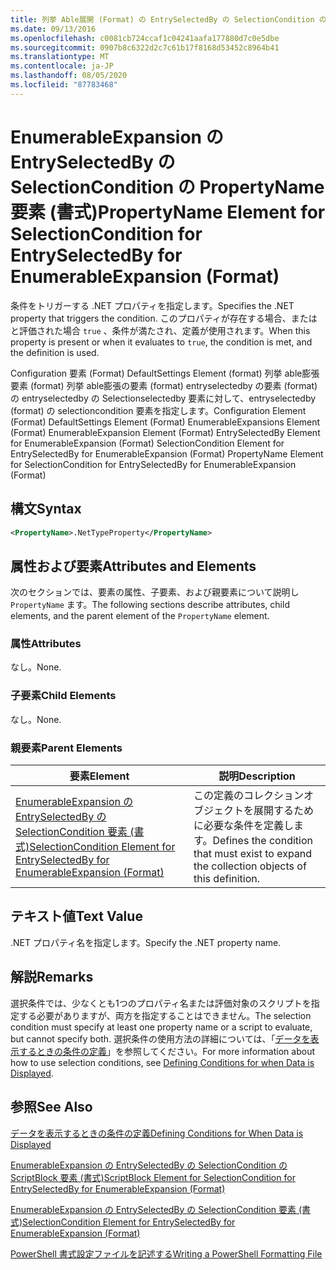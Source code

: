 ```yaml
---
title: 列挙 Able展開 (Format) の EntrySelectedBy の SelectionCondition の PropertyName 要素 |Microsoft Docs
ms.date: 09/13/2016
ms.openlocfilehash: c0081cb724ccaf1c04241aafa177880d7c0e5dbe
ms.sourcegitcommit: 0907b8c6322d2c7c61b17f8168d53452c8964b41
ms.translationtype: MT
ms.contentlocale: ja-JP
ms.lasthandoff: 08/05/2020
ms.locfileid: "87783468"
---
```

# <a name="propertyname-element-for-selectioncondition-for-entryselectedby-for-enumerableexpansion-format"></a><span data-ttu-id="9b378-102">EnumerableExpansion の EntrySelectedBy の SelectionCondition の PropertyName 要素 (書式)</span><span class="sxs-lookup"><span data-stu-id="9b378-102">PropertyName Element for SelectionCondition for EntrySelectedBy for EnumerableExpansion (Format)</span></span>

<span data-ttu-id="9b378-103">条件をトリガーする .NET プロパティを指定します。</span><span class="sxs-lookup"><span data-stu-id="9b378-103">Specifies the .NET property that triggers the condition.</span></span> <span data-ttu-id="9b378-104">このプロパティが存在する場合、またはと評価された場合 `true` 、条件が満たされ、定義が使用されます。</span><span class="sxs-lookup"><span data-stu-id="9b378-104">When this property is present or when it evaluates to `true`, the condition is met, and the definition is used.</span></span>

<span data-ttu-id="9b378-105">Configuration 要素 (Format) DefaultSettings Element (format) 列挙 able膨張要素 (format) 列挙 able膨張の要素 (format) entryselectedby の要素 (format) の entryselectedby の Selectionselectedby 要素に対して、entryselectedby (format) の selectioncondition 要素を指定します。</span><span class="sxs-lookup"><span data-stu-id="9b378-105">Configuration Element (Format) DefaultSettings Element (Format) EnumerableExpansions Element (Format) EnumerableExpansion Element (Format) EntrySelectedBy Element for EnumerableExpansion (Format) SelectionCondition Element for EntrySelectedBy for EnumerableExpansion (Format) PropertyName Element for SelectionCondition for EntrySelectedBy for EnumerableExpansion (Format)</span></span>

## <a name="syntax"></a><span data-ttu-id="9b378-106">構文</span><span class="sxs-lookup"><span data-stu-id="9b378-106">Syntax</span></span>

```xml
<PropertyName>.NetTypeProperty</PropertyName>
```

## <a name="attributes-and-elements"></a><span data-ttu-id="9b378-107">属性および要素</span><span class="sxs-lookup"><span data-stu-id="9b378-107">Attributes and Elements</span></span>

<span data-ttu-id="9b378-108">次のセクションでは、要素の属性、子要素、および親要素について説明し `PropertyName` ます。</span><span class="sxs-lookup"><span data-stu-id="9b378-108">The following sections describe attributes, child elements, and the parent element of the `PropertyName` element.</span></span>

### <a name="attributes"></a><span data-ttu-id="9b378-109">属性</span><span class="sxs-lookup"><span data-stu-id="9b378-109">Attributes</span></span>

<span data-ttu-id="9b378-110">なし。</span><span class="sxs-lookup"><span data-stu-id="9b378-110">None.</span></span>

### <a name="child-elements"></a><span data-ttu-id="9b378-111">子要素</span><span class="sxs-lookup"><span data-stu-id="9b378-111">Child Elements</span></span>

<span data-ttu-id="9b378-112">なし。</span><span class="sxs-lookup"><span data-stu-id="9b378-112">None.</span></span>

### <a name="parent-elements"></a><span data-ttu-id="9b378-113">親要素</span><span class="sxs-lookup"><span data-stu-id="9b378-113">Parent Elements</span></span>

|<span data-ttu-id="9b378-114">要素</span><span class="sxs-lookup"><span data-stu-id="9b378-114">Element</span></span>|<span data-ttu-id="9b378-115">説明</span><span class="sxs-lookup"><span data-stu-id="9b378-115">Description</span></span>|
|-------------|-----------------|
|[<span data-ttu-id="9b378-116">EnumerableExpansion の EntrySelectedBy の SelectionCondition 要素 (書式)</span><span class="sxs-lookup"><span data-stu-id="9b378-116">SelectionCondition Element for EntrySelectedBy for EnumerableExpansion (Format)</span></span>](./selectioncondition-element-for-entryselectedby-for-enumerableexpansion-format.md)|<span data-ttu-id="9b378-117">この定義のコレクションオブジェクトを展開するために必要な条件を定義します。</span><span class="sxs-lookup"><span data-stu-id="9b378-117">Defines the condition that must exist to expand the collection objects of this definition.</span></span>|

## <a name="text-value"></a><span data-ttu-id="9b378-118">テキスト値</span><span class="sxs-lookup"><span data-stu-id="9b378-118">Text Value</span></span>

<span data-ttu-id="9b378-119">.NET プロパティ名を指定します。</span><span class="sxs-lookup"><span data-stu-id="9b378-119">Specify the .NET property name.</span></span>

## <a name="remarks"></a><span data-ttu-id="9b378-120">解説</span><span class="sxs-lookup"><span data-stu-id="9b378-120">Remarks</span></span>

<span data-ttu-id="9b378-121">選択条件では、少なくとも1つのプロパティ名または評価対象のスクリプトを指定する必要がありますが、両方を指定することはできません。</span><span class="sxs-lookup"><span data-stu-id="9b378-121">The selection condition must specify at least one property name or a script to evaluate, but cannot specify both.</span></span> <span data-ttu-id="9b378-122">選択条件の使用方法の詳細については、「[データを表示するときの条件の定義](./defining-conditions-for-displaying-data.md)」を参照してください。</span><span class="sxs-lookup"><span data-stu-id="9b378-122">For more information about how to use selection conditions, see [Defining Conditions for when Data is Displayed](./defining-conditions-for-displaying-data.md).</span></span>

## <a name="see-also"></a><span data-ttu-id="9b378-123">参照</span><span class="sxs-lookup"><span data-stu-id="9b378-123">See Also</span></span>

[<span data-ttu-id="9b378-124">データを表示するときの条件の定義</span><span class="sxs-lookup"><span data-stu-id="9b378-124">Defining Conditions for When Data is Displayed</span></span>](./defining-conditions-for-displaying-data.md)

[<span data-ttu-id="9b378-125">EnumerableExpansion の EntrySelectedBy の SelectionCondition の ScriptBlock 要素 (書式)</span><span class="sxs-lookup"><span data-stu-id="9b378-125">ScriptBlock Element for SelectionCondition for EntrySelectedBy for EnumerableExpansion (Format)</span></span>](./scriptblock-element-for-selectioncondition-for-entryselectedby-for-enumerableexpansion-format.md)

[<span data-ttu-id="9b378-126">EnumerableExpansion の EntrySelectedBy の SelectionCondition 要素 (書式)</span><span class="sxs-lookup"><span data-stu-id="9b378-126">SelectionCondition Element for EntrySelectedBy for EnumerableExpansion (Format)</span></span>](./selectioncondition-element-for-entryselectedby-for-enumerableexpansion-format.md)

[<span data-ttu-id="9b378-127">PowerShell 書式設定ファイルを記述する</span><span class="sxs-lookup"><span data-stu-id="9b378-127">Writing a PowerShell Formatting File</span></span>](./writing-a-powershell-formatting-file.md)
